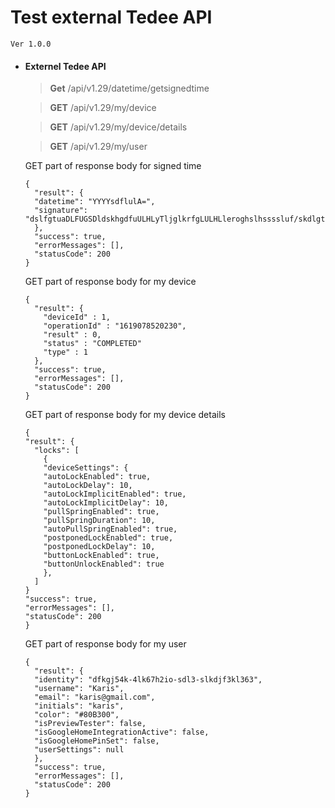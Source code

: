 # Test external Tedee API

	Ver 1.0.0


- #### Externel Tedee API

    > **Get** /api/v1.29/datetime/getsignedtime
    
    > **GET** /api/v1.29/my/device

    > **GET** /api/v1.29/my/device/details

    > **GET** /api/v1.29/my/user
  
    GET part of response body for signed time
    ```
    {
      "result": {
      "datetime": "YYYYsdflulA=",
      "signature": "dslfgtuaDLFUGSDldskhgdfuULHLyTljglkrfgLULHLleroghslhssssluf/skdlgtruLUKLGEEJHkludjfygkshdfkshdf="
      },
      "success": true,
      "errorMessages": [],
      "statusCode": 200
    }
    ``` 

    GET part of response body for my device
    ```
    {
      "result": {
        "deviceId" : 1,
        "operationId" : "1619078520230",
        "result" : 0,
        "status" : "COMPLETED"
        "type" : 1
      },
      "success": true,
      "errorMessages": [],
      "statusCode": 200
    }
    ``` 

    GET part of response body for my device details
    ```
    {
    "result": {
      "locks": [
        {
        "deviceSettings": {
        "autoLockEnabled": true,
        "autoLockDelay": 10,
        "autoLockImplicitEnabled": true,
        "autoLockImplicitDelay": 10,
        "pullSpringEnabled": true,
        "pullSpringDuration": 10,
        "autoPullSpringEnabled": true,
        "postponedLockEnabled": true,
        "postponedLockDelay": 10,
        "buttonLockEnabled": true,
        "buttonUnlockEnabled": true
        },
      ]
    }
    "success": true,
    "errorMessages": [],
    "statusCode": 200
    }
    ```
  
    GET part of response body for my user
    ```
    {
      "result": {
      "identity": "dfkgj54k-4lk67h2io-sdl3-slkdjf3kl363",
      "username": "Karis",
      "email": "karis@gmail.com",
      "initials": "karis",
      "color": "#80B300",
      "isPreviewTester": false,
      "isGoogleHomeIntegrationActive": false,
      "isGoogleHomePinSet": false,
      "userSettings": null
      },
      "success": true,
      "errorMessages": [],
      "statusCode": 200
    }
    ``` 
